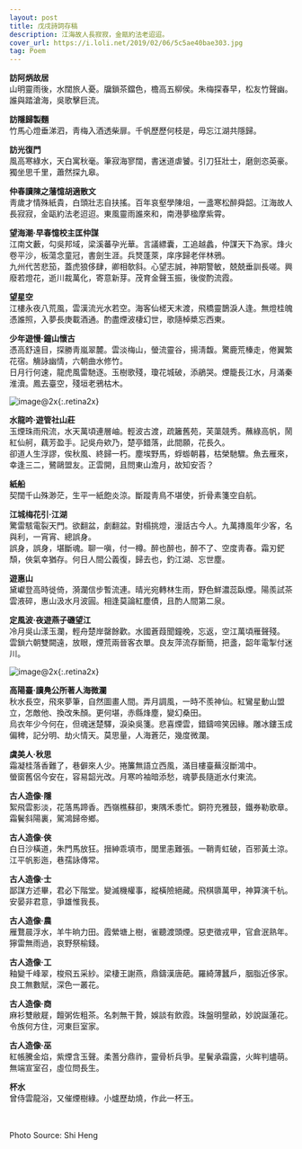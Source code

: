 ```yaml
---
layout: post
title: 戊戌詩詞存稿
description: 江海故人長寂寂，金甌約法老迢迢。
cover_url: https://i.loli.net/2019/02/06/5c5ae40bae303.jpg
tag: Poem
---
```


**訪阿炳故居**   
山明靈雨後，水闊旅人憂。牖鎖茶鐺色，檐高五柳侯。朱梅探春早，松友竹聲幽。誰與踏滄海，吳歌擊巨流。

**訪隱歸製麵**   
竹馬心燈垂涕泗，靑梅入酒透柴扉。千帆歷歷何枝是，毋忘江湖共隱歸。

**訪光復門**   
風高寒綠水，天白寓秋毫。筆寂海寥闊，書迷道虐饕。引刀狂壯士，磨劍恣英豪。獨坐思千里，蕭然探九皋。

**仲春讀陳之藩憶胡適散文**   
靑歲才情殊紙貴，白頭壯志自扶搖。百年哀壑學陳俎，一盞寒松醉舜韶。江海故人長寂寂，金甌約法老迢迢。東風靈雨誰來和，南港夢楹摩紫霄。

**望海潮·早春憶校主匡仲謀**   
江南文藪，勾吳邦域，梁溪蕃孕光華。言議縹囊，工追越蠡，仲謀天下為家。烽火卷平沙，板蕩念童冠，書劍生涯。兵燹蓬萊，庠序歸老伴林鴉。  
九州代苦悲笳，蓋虎狼侈肆，卿相欹斜。心望志誠，神期警敏，兢兢垂訓長嗟。興廢若燈花，逝川裁萬化，寄意新芽。茂育金聲玉振，後俊酌流霞。

**望星空**   
江樓永夜八荒風，雲漢流光水若空。海客仙槎天末渡，飛橋靈鵲淚人逢。無燈桂魄憑誰照，入夢長庚載酒通。酌盡煙波棲幻世，歌隨棹槳忘西東。

**少年遊慢·鐘山懷古**   
憑高舒遠目，探勝靑嵐翠麓。雲淡梅山，螢流靈谷，揚淸馥。驚鹿荒榛走，倦翼繁花宿。觴詠幽情，六朝曲水修竹。  
日月行何速，龍虎風雷馳逐。玉樹歌殘，瓊花城破，添鵑哭。煙籠長江水，月滿秦淮瀆。鳳去臺空，殘垣老鴉枯木。

![image@2x](https://i.loli.net/2019/02/06/5c5ae40a5a66a.jpg){:.retina2x}

**水龍吟·遊管社山莊**   
玉煙珠雨飛流，水天萬頃連層岫。輕波古渡，疏籬舊苑，芙蕖競秀。蘸綠高帆，鬧紅仙舸，藕芳盈手。記吳舟欸乃，楚亭錯落，此間願，花長久。  
卻道人生浮謬，俟秋風、終歸一朽。塵埃野馬，蜉蝣朝暮，枯榮馳驟。魚去雁來，幸逢三二，鷺鷗盟友。正雲開，且問東山澹月，故知安否？

**紙船**   
契闊千山殊渺茫，生平一紙飽炎涼。斷蹤靑鳥不堪使，折骨素箋空自航。

**江城梅花引·江湖**   
驚雷駭電裂天門。欲翻盆，劇翻盆。對榻挑燈，漫話古今人。九萬摶風年少客，名與利，一宵宵、總誤身。  
誤身，誤身，堪斷魂。聊一嗔，付一樽。醉也醉也，醉不了、空度靑春。霜刃鋩頹，俠氣幸猶存。何日人間公義復，歸去也，釣江湖、忘世塵。

**遊惠山**   
黛巘登高時徙倚，漪瀾信步暫流連。晴光宛轉林生雨，野色鮮濃蕊臥煙。陽羨試茶雲液碎，惠山汲水月波圓。相逢莫論紅塵債，且酌人間第二泉。

**定風波·夜遊燕子磯望江**   
冷月吳山漾玉瀾，輕舟楚岸罄餘歡。水國蒼葭聞鐘晚，忘返，空江萬頃雁聲殘。  
雲鎖六朝雙闕遠，放眼，煙荒兩晉客衣單。良友萍流存斷簡，把盞，韶年電掣付迷川。

![image@2x](https://i.loli.net/2019/02/06/5c5ae407ee4a2.jpg){:.retina2x}

**高陽臺·讀鳧公所著人海微瀾**   
秋水長空，飛來夢筆，自然圖畫人間。弄月調風，一時不羨神仙。紅鸞星動山盟立，怎敵他、換改朱顏。更何堪，赤縣烽塵，變幻桑田。  
烏衣年少今何在，但魂迷楚驛，淚染吳箋。悲喜煙雲，錯鑄啼笑因緣。雕冰鏤玉成偏稗，記分明、劫火情天。莫思量，人海蒼茫，幾度微瀾。

**虞美人·秋思**   
霜凝桂落香難了，巷僻來人少。捲簾無語立西風，滿目樓臺蕪沒斷鴻中。  
螢窗舊侶今安在，容易韶光改。月寒吟袖暗添愁，魂夢長隨逝水付東流。

**古人造像·隱**   
絮飛雲影淡，花落馬蹄香。西嶺樵蘇卻，東隅禾黍忙。銅符充雅鼓，鐵券勒歌章。霜鬢斜陽裏，駕鴻歸帝鄉。

**古人造像·俠**   
白日沙橫道，朱門馬放狂。搢紳乖填市，閭里恚難張。一鞘靑虹破，百邪黃土涼。江平帆影迤，巷孺詠傳常。

**古人造像·士**   
鄙謀方述畢，君必下階堂。變滅機權事，縱橫險絕藏。飛棋隳萬甲，神算演千杭。安晏非君意，爭雄惟我長。

**古人造像·農**   
雁鶩晨浮水，羊牛晌力田。霞縈塘上樹，雀聽渡頭煙。惡吏徵戎甲，官倉泯熟年。獰雷無雨過，哀野祭榆錢。

**古人造像·工**   
釉變千峰翠，梭飛五采紗。梁棲王謝燕，鼎鑄漢唐葩。羅綺薄蠶戶，胭脂近侈家。良工無數賦，深色一叢花。

**古人造像·商**   
麻衫雙敝屣，饘粥佐粗茶。名刺無干贄，娛談有飲霞。珠盤明壟畝，妙說誕蓮花。令族何方住，河東巨室家。

**古人造像·巫**   
紅帳騰金焰，紫煙含玉聲。柔蓍分鼎祚，靈骨析兵爭。星鬢承霜露，火眸判燼萌。無端宣室召，虛位問長生。

**杯水**   
曾侍雲龍浴，又催煙樹綠。小爐歷劫燒，作此一杯玉。

&emsp;  
&emsp;  
Photo Source: Shi Heng

